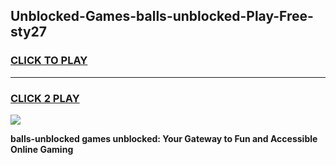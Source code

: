 
## Unblocked-Games-balls-unblocked-Play-Free-sty27
<h3>
<a href="https://premium76.site?title=balls-unblocked&ref=10A">CLICK TO PLAY</a></h3>
<hr>

<h3>
<a href="https://premium76.site?title=balls-unblocked&ref=10A">CLICK 2 PLAY</a>
  
</h3>

<a href="https://premium76.site?title=balls-unblocked&ref=10A"><img src="https://clearcache.store/games.png"></a>


**balls-unblocked games unblocked: Your Gateway to Fun and Accessible Online Gaming**
